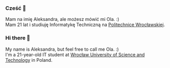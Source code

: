 ### Cześć 👋
Mam na imię Aleksandra, ale możesz mówić mi Ola. :)  <br>
Mam 21 lat i studiuję Informatykę Techniczną na [Politechnice Wrocławskiej](https://pwr.edu.pl/).

### Hi there 👋
My name is Aleksandra, but feel free to call me Ola. :)  <br>
I'm a 21-year-old IT student at [Wrocław University of Science and Technology](https://pwr.edu.pl/en/) in Poland.

<!--
**ATlalka/ATlalka** is a ✨ _special_ ✨ repository because its `README.md` (this file) appears on your GitHub profile.

Here are some ideas to get you started:

- 🔭 I’m currently working on ...
- 🌱 I’m currently learning ...
- 👯 I’m looking to collaborate on ...
- 🤔 I’m looking for help with ...
- 💬 Ask me about ...
- 📫 How to reach me: ...
- 😄 Pronouns: ...
- ⚡ Fun fact: ...
-->
